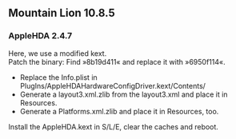 ## Mountain Lion 10.8.5

### AppleHDA 2.4.7<br />
Here, we use a modified kext.<br />
Patch the binary: Find »8b19d411« and replace it with »6950f114«.<br />

- Replace the Info.plist in PlugIns/AppleHDAHardwareConfigDriver.kext/Contents/
- Generate a layout3.xml.zlib from the layout3.xml and place it in Resources.
- Generate a Platforms.xml.zlib and place it in Resources, too.

Install the AppleHDA.kext in S/L/E, clear the caches and reboot.
